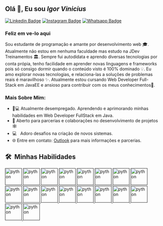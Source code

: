 ## Olá 👋, Eu sou <i>Igor Vinicius</i>


<a href="https://www.linkedin.com/in/igorvj/">![Linkedin Badge](https://img.shields.io/badge/LinkedIn-0077B5?style=for-the-badge&logo=linkedin&logoColor=white)</a>
<a href="https://www.instagram.com/igor.vj/">![Instagram Badge](https://img.shields.io/badge/Instagram-E4405F?style=for-the-badge&logo=instagram&logoColor=white)</a>
<a href="https://api.whatsapp.com/send?phone=5531991162823&text=Ol%C3%A1%2C%20tudo%20bem%3F%20Vim%20atrav%C3%A9s%20do%20seu%20GitHub.">![Whatsapp Badge](https://img.shields.io/badge/WhatsApp-25D366?style=for-the-badge&logo=whatsapp&logoColor=white)</a>

### Feliz em ve-lo aqui

Sou estudante de programação e amante por desenvolvimento web 🎓. Atualmente não estou em nenhuma faculdade mas estudo na JDev Treinamentos 🏛. Sempre fui autodidata e aprendo diversas tecnologias por conta própia, tenho facilidade em aprender novas linguagens e frameworks pois só consigo dormir quando o conteúdo visto é 100% dominado 💡. Eu amo explorar novas tecnologias, e relaciona-las a soluções de problemas reais é maravilhoso ✨. Atualmente estou cursando Web Developer Full-Stack em JavaEE e ansioso para contribuir com os meus conhecimentos👀.

### Mais Sobre Mim:

- 👨💻 Atualmente desempregado. Aprendendo e aprimorando minhas habilidades em Web Developer FullStack em Java.
- 🤝 Aberto para parcerias e colaborações no desenvolvimento de projetos 🕸️
- 💻 &nbsp; Adoro desafios na criação de novos sistemas.
- 🌐 Entre em contato: [Outlook](https://manumanoj.me) para mais informações e parcerias.

<h2> 🛠 &nbsp;Minhas Habilidades</h2>

<a href="" target="_blank">
    <img src="https://i.postimg.cc/14gpxDrF/java-ee.png" alt="python" width="55" height="55"/>
</a>
<a href="" target="_blank">
    <img src="https://i.postimg.cc/5NJQqdzJ/Sem-T-tulo-1.png" alt="python" width="55" height="55"/>
</a>
<a href="" target="_blank">
    <img src="https://i.postimg.cc/YCWcpVX4/JSP.png" alt="python" width="55" height="55"/>
</a>
<a href="" target="_blank">
    <img src="https://i.postimg.cc/Df4jtsm6/jquery.png" alt="python" width="55" height="55"/>
</a>
<a href="" target="_blank">
    <img src="https://i.postimg.cc/HWr4rggk/ajax.png" alt="python" width="55" height="55"/>
</a>
<a href="" target="_blank">
    <img src="https://i.postimg.cc/4KMrWz15/Json.png" alt="python" width="55" height="55"/>
</a>
<a href="" target="_blank">
    <img src="https://neumanlab.com/wp-content/uploads/2020/07/Java-server-Faces.png" alt="python" width="55" height="55"/>
</a>
<a href="" target="_blank">
    <img src="https://fernandofranzini.files.wordpress.com/2018/03/hibernate2.png?w=705" alt="python" width="55" height="55"/>
<a href="" target="_blank">
    <img src="https://i.postimg.cc/zVtpwq7w/html5.png" alt="python" width="55" height="55"/>
</a>
<a href="" target="_blank">
    <img src="https://i.postimg.cc/jDDcZB3p/Java-Script.png" alt="python" width="55" height="55"/>
</a>
<a href="" target="_blank">
    <img src="https://i.postimg.cc/3dJnDkXJ/css3.png" alt="python" width="55" height="55"/>
</a>
<a href="" target="_blank">
    <img src="https://i.postimg.cc/CZd3Cvb5/bootstrap.png" alt="python" width="55" height="55"/>
</a>
<a href="" target="_blank">
    <img src="https://i.postimg.cc/gkkpVNgj/Postgresql.png" alt="python" width="55" height="55"/>
</a>
<a href="" target="_blank">
    <img src="https://i.postimg.cc/vHDj8jPr/tomcat.png" alt="python" width="55" height="55"/>
</a>
<a href="" target="_blank">
    <img src="https://i.postimg.cc/zfN0hPkP/subversion.png" alt="python" width="55" height="55"/>
</a>
<a href="" target="_blank">
    <img src="https://i.postimg.cc/MZnNqN3y/eclipse.png" alt="python" width="55" height="55"/>
</a>
<a href="" target="_blank">
    <img src="https://i.postimg.cc/0MtjrXGf/vegas.png" alt="python" width="55" height="55"/>
</a>
<a href="" target="_blank">
    <img src="https://i.postimg.cc/sQf1jCWx/photoshop.png" alt="python" width="55" height="55"/>
</a>

